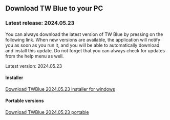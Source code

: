 <!-- 
.. title: downloads
.. slug: downloads
.. date: 2016-10-03 04:45:39 UTC-05:00
.. tags: 
.. category: 
.. link: 
.. description: 
.. type: text
-->

## Download TW Blue to your PC

### Latest release: 2024.05.23

You can always download the latest version of TW Blue by pressing on the following link. When new versions are available, the application will notify you as soon as you run it, and you will be able to automatically download and install this update. Do not forget that you can always check for updates from the help menu as well.

Latest version: 2024.05.23  

#### Installer

[Download TWBlue 2024.05.23 installer for windows](https://github.com/MCV-Software/TWBlue/releases/download/v2024.05.23/TWBlue_setup_v2024.05.23.exe)

#### Portable versions

[Download TWBlue 2024.05.23 portable](https://github.com/MCV-Software/TWBlue/releases/download/v2024.05.23/TWBlue_portable_v2024.05.23.zip)